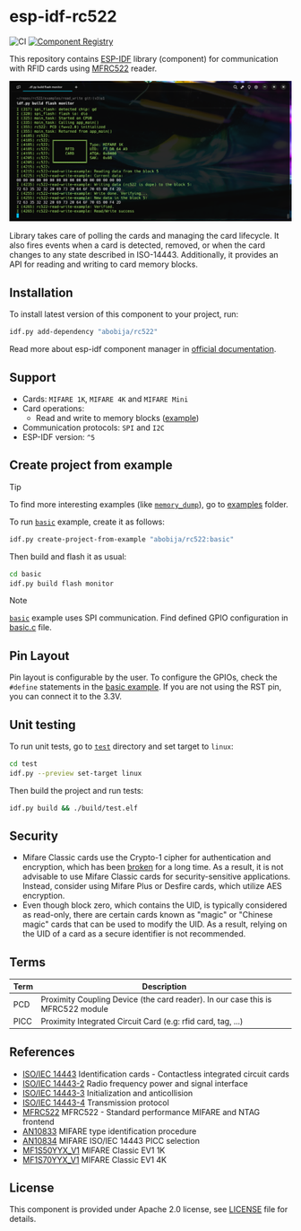 # esp-idf-rc522

![CI](https://img.shields.io/github/actions/workflow/status/abobija/esp-idf-rc522/validate.yaml?branch=main&style=for-the-badge&logo=githubactions&logoColor=white) [![Component Registry](https://img.shields.io/github/v/release/abobija/esp-idf-rc522?sort=date&display_name=release&style=for-the-badge&logo=espressif&logoColor=white&label=Latest%20version)](https://components.espressif.com/components/abobija/rc522)

This repository contains [ESP-IDF](https://github.com/espressif/esp-idf) library (component) for communication with RFID cards using [MFRC522](https://www.nxp.com/docs/en/data-sheet/MFRC522.pdf) reader.

![read-write-example](docs/img/read-write-example.png)

Library takes care of polling the cards and managing the card lifecycle. It also fires events when a card is detected, removed, or when the card changes to any state described in ISO-14443. Additionally, it provides an API for reading and writing to card memory blocks.

## Installation

To install latest version of this component to your project, run:

```bash
idf.py add-dependency "abobija/rc522"
```

Read more about esp-idf component manager in [official documentation](https://docs.espressif.com/projects/esp-idf/en/stable/esp32/api-guides/tools/idf-component-manager.html).

## Support

- Cards: `MIFARE 1K`, `MIFARE 4K` and `MIFARE Mini`
- Card operations:
    - Read and write to memory blocks ([example](examples/read_write))
- Communication protocols: `SPI` and `I2C`
- ESP-IDF version: `^5`

## Create project from example

> [!TIP]
> To find more interesting examples (like [`memory_dump`](examples/memory_dump)), go to [examples](examples) folder.

To run [`basic`](examples/basic) example, create it as follows:

```bash
idf.py create-project-from-example "abobija/rc522:basic"
```

Then build and flash it as usual:

```bash
cd basic
idf.py build flash monitor
```

> [!NOTE]
> [`basic`](examples/basic) example uses SPI communication. Find defined GPIO configuration in [basic.c](examples/basic/main/basic.c) file.

## Pin Layout

Pin layout is configurable by the user. To configure the GPIOs, check the `#define` statements in the [basic example](examples/basic/main/basic.c). If you are not using the RST pin, you can connect it to the 3.3V.

## Unit testing

To run unit tests, go to [`test`](test) directory and set target to `linux`:

```bash
cd test
idf.py --preview set-target linux
```

Then build the project and run tests:

```bash
idf.py build && ./build/test.elf
```

## Security

- Mifare Classic cards use the Crypto-1 cipher for authentication and encryption, which has been [broken](https://eprint.iacr.org/2008/166) for a long time. As a result, it is not advisable to use Mifare Classic cards for security-sensitive applications. Instead, consider using Mifare Plus or Desfire cards, which utilize AES encryption.
- Even though block zero, which contains the UID, is typically considered as read-only, there are certain cards known as "magic" or "Chinese magic" cards that can be used to modify the UID. As a result, relying on the UID of a card as a secure identifier is not recommended.

## Terms

| Term | Description |
| ---- | ----------- |
| PCD  | Proximity Coupling Device (the card reader). In our case this is MFRC522 module |
| PICC | Proximity Integrated Circuit Card (e.g: rfid card, tag, ...) |

## References

- [ISO/IEC 14443](https://en.wikipedia.org/wiki/ISO/IEC_14443) Identification cards - Contactless integrated circuit cards
- [ISO/IEC 14443-2](http://www.emutag.com/iso/14443-2.pdf) Radio frequency power and signal interface
- [ISO/IEC 14443-3](http://www.emutag.com/iso/14443-3.pdf) Initialization and anticollision
- [ISO/IEC 14443-4](http://www.emutag.com/iso/14443-4.pdf) Transmission protocol
- [MFRC522](https://www.nxp.com/docs/en/data-sheet/MFRC522.pdf) MFRC522 - Standard performance MIFARE and NTAG frontend
- [AN10833](https://www.nxp.com/docs/en/application-note/AN10833.pdf) MIFARE type identification procedure
- [AN10834](https://www.nxp.com/docs/en/application-note/AN10834.pdf) MIFARE ISO/IEC 14443 PICC selection
- [MF1S50YYX_V1](https://www.nxp.com/docs/en/data-sheet/MF1S50YYX_V1.pdf) MIFARE Classic EV1 1K
- [MF1S70YYX_V1](https://www.nxp.com/docs/en/data-sheet/MF1S70YYX_V1.pdf) MIFARE Classic EV1 4K

## License

This component is provided under Apache 2.0 license, see [LICENSE](LICENSE) file for details.
